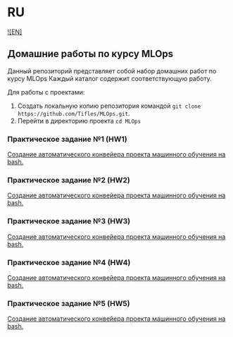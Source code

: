 # RU
[![EN]](/README.md)
## Домашние работы по курсу MLOps

Данный репозиторий представляет собой набор домашних работ по курсу MLOps
Каждый каталог содержит соответствующую работу.

Для работы с проектами:
1. Создать локальную копию репозитория командой ```git clone https://github.com/Tifles/MLOps.git```.
2. Перейти в директорию проекта ```cd MLOps```

### Практическое задание №1 (HW1)
[Cоздание автоматического конвейера проекта машинного обучения на bash.](./HW1/)

### Практическое задание №2 (HW2)
[Cоздание автоматического конвейера проекта машинного обучения на bash.](./HW2/)

### Практическое задание №3 (HW3)
[Cоздание автоматического конвейера проекта машинного обучения на bash.](./HW3/)

### Практическое задание №4 (HW4)
[Cоздание автоматического конвейера проекта машинного обучения на bash.](./HW4/)

### Практическое задание №5 (HW5)
[Cоздание автоматического конвейера проекта машинного обучения на bash.](./HW5/)